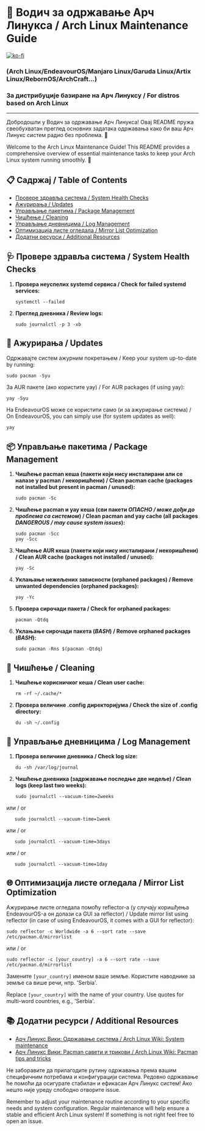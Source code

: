 # 🐧 Водич за одржавање Арч Линукса / Arch Linux Maintenance Guide
[![ko-fi](https://ko-fi.com/img/githubbutton_sm.svg)](https://ko-fi.com/P5P311PGR8)

### (Arch Linux/EndeavourOS/Manjaro Linux/Garuda Linux/Artix Linux/RebornOS/ArchCraft...)
### За дистрибуције базиране на Арч Линуксу / For distros based on Arch Linux

---

Добродошли у Водич за одржавање Арч Линукса! Овај README пружа свеобухватан преглед основних задатака одржавања како би ваш Арч Линукс систем радио без проблема. 🚀

Welcome to the Arch Linux Maintenance Guide! This README provides a comprehensive overview of essential maintenance tasks to keep your Arch Linux system running smoothly. 🚀

## 📋 Садржај / Table of Contents

- [Провере здравља система / System Health Checks](#-провере-здравља-система--system-health-checks)
- [Ажурирања / Updates](#-ажурирања--updates)
- [Управљање пакетима / Package Management](#-управљање-пакетима--package-management)
- [Чишћење / Cleaning](#-чишћење--cleaning)
- [Управљање дневницима / Log Management](#-управљање-дневницима--log-management)
- [Оптимизација листе огледала / Mirror List Optimization](#-оптимизација-листе-огледала--mirror-list-optimization)
- [Додатни ресурси / Additional Resources](#-додатни-ресурси--additional-resources)

## 🩺 Провере здравља система / System Health Checks

1. **Провера неуспелих systemd сервиса / Check for failed systemd services:**
   ```
   systemctl --failed
   ```

2. **Преглед дневника / Review logs:**
   ```
   sudo journalctl -p 3 -xb
   ```

## 🔄 Ажурирања / Updates

Одржавајте систем ажурним покретањем / Keep your system up-to-date by running:

```
sudo pacman -Syu
```

За AUR пакете (ако користите yay) / For AUR packages (if using yay):

```
yay -Syu
```

На EndeavourOS може се користити само (и за ажурирање система) / On EndeavourOS, you can simply use (for system updates as well):

```
yay
```

## 📦 Управљање пакетима / Package Management

1. **Чишћење pacman кеша (пакети који нису инсталирани али се налазе у pacman / некоришћени) / Clean pacman cache (packages not installed but present in pacman / unused):**
   ```
   sudo pacman -Sc
   ```

2. **Чишћење pacman и yay кеша (сви пакети *ОПАСНО / може дођи до проблема са системом*) / Clean pacman and yay cache (all packages *DANGEROUS / may cause system issues*):**
   ```
   sudo pacman -Scc
   yay -Scc
   ```

3. **Чишћење AUR кеша (пакети који нису инсталирани / некоришћени) / Clean AUR cache (packages not installed / unused):**
   ```
   yay -Sc
   ```

4. **Уклањање нежељених зависности (orphaned packages) / Remove unwanted dependencies (orphaned packages):**
   ```
   yay -Yc
   ```

5. **Провера сирочади пакета / Check for orphaned packages:**
   ```
   pacman -Qtdq
   ```

6. **Уклањање сирочади пакета (*BASH*) / Remove orphaned packages (*BASH*):**
   ```
   sudo pacman -Rns $(pacman -Qtdq)
   ```

## 🧹 Чишћење / Cleaning

1. **Чишћење корисничког кеша / Clean user cache:**
   ```
   rm -rf ~/.cache/*
   ```

2. **Провера величине .config директоријума / Check the size of .config directory:**
   ```
   du -sh ~/.config
   ```

## 📜 Управљање дневницима / Log Management

1. **Провера величине дневника / Check log size:**
   ```
   du -sh /var/log/journal
   ```

2. **Чишћење дневника (задржавање последње две недеље) / Clean logs (keep last two weeks):**
   ```
   sudo journalctl --vacuum-time=2weeks
   ```

или / or

```
   sudo journalctl --vacuum-time=1week
```

или / or

```
   sudo journalctl --vacuum-time=3days
```

или / or

```
   sudo journalctl --vacuum-time=1day
```

## 🌐 Оптимизација листе огледала / Mirror List Optimization

Ажурирање листе огледала помоћу reflector-а (у случају коришђења EndeavourOS-а он долази са GUI за reflector) / Update mirror list using reflector (in case of using EndeavourOS, it comes with a GUI for reflector):

```
sudo reflector -c Worldwide -a 6 --sort rate --save /etc/pacman.d/mirrorlist
```

или / or

```
sudo reflector -c [your_country] -a 6 --sort rate --save /etc/pacman.d/mirrorlist
```

Замените `[your_country]` именом ваше земље. Користите наводнике за земље са више речи, нпр. 'Serbia'.

Replace `[your_country]` with the name of your country. Use quotes for multi-word countries, e.g., 'Serbia'.

## 📚 Додатни ресурси / Additional Resources

- [Арч Линукс Вики: Одржавање система / Arch Linux Wiki: System maintenance](https://wiki.archlinux.org/title/System_maintenance)
- [Арч Линукс Вики: Pacman савети и трикови / Arch Linux Wiki: Pacman tips and tricks](https://wiki.archlinux.org/title/Pacman/Tips_and_tricks)

Не заборавите да прилагодите рутину одржавања према вашим специфичним потребама и конфигурацији система. Редовно одржавање ће помоћи да осигурате стабилан и ефикасан Арч Линукс систем!
Ако нешто није уреду слободно отворите issue.

Remember to adjust your maintenance routine according to your specific needs and system configuration. Regular maintenance will help ensure a stable and efficient Arch Linux system!
If something is not right feel free to open an issue.
